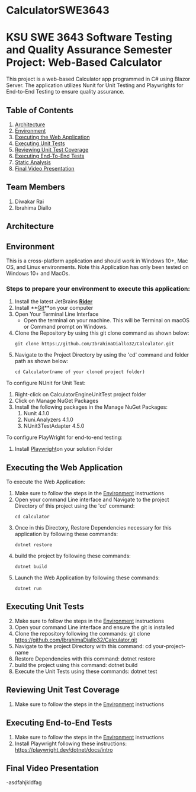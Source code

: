 # CalculatorSWE3643

# KSU SWE 3643 Software Testing and Quality Assurance Semester Project: Web-Based Calculator
This project is a web-based Calculator app programmed in C# using Blazor Server. The application utilizes Nunit for Unit Testing and Playwrights for End-to-End Testing to ensure quality assurance. 

## Table of Contents
1. [Architecture](#Architecture)
2. [Environment](#environment)
3. [Executing the Web Application](#executing-the-web-application)
4. [Executing Unit Tests](#executing-unit-tests)
5. [Reviewing Unit Test Coverage](#reviewing-unit-test-coverage)
6. [Executing End-To-End Tests](#Executing-End-To-End-Tests)
7. [Static Analysis](#static-analysis)
8. [Final Video Presentation](#Final-Video-Presentation)
   
## Team Members
1. Diwakar Rai
2. Ibrahima Diallo

## Architecture 

## Environment
This is a cross-platform application and should work in Windows 10+, Mac OS, and Linux environments. Note this Application has only been tested on Windows 10+ and MacOs.

### Steps to prepare your environment to execute this application: 

1. Install the latest JetBrains **[Rider](#https://www.jetbrains.com/rider/download/#section=windows)**
2. Install **[Git](#https://git-scm.com/downloads)**on your computer
3. Open Your Terminal Line Interface
   - Open the terminal on your machine. This will be Terminal on macOS or Command prompt on Windows.
4. Clone the Repository by using this git clone command as shown below:
      ```
   git clone https://github.com/IbrahimaDiallo32/Calculator.git
      ```
6. Navigate to the Project Directory by using the 'cd' command and folder path as shown below:
      ```
   cd Calculator(name of your cloned project folder)
      ```
   
To configure NUnit for Unit Test:
1.  Right-click on CalculatorEngineUnitTest project folder
2.  Click on Manage NuGet Packages
3. Install the following packages in the Manage NuGet Packages:
   1. Nunit 4.1.0
   2. Nuni.Analyzers 4.1.0
   3. NUnit3TestAdapter 4.5.0

To configure PlayWright for end-to-end testing: 
1. Install [Playwright](#https://playwright.dev/dotnet/docs/intro)on your solution Folder
   

## Executing the Web Application 
To execute the Web Application:
1. Make sure to follow the steps in the [Environment](#environment) instructions
2. Open your command Line interface and Navigate to the project Directory of this project using the 'cd' command:
      ```
    cd calculator
      ```
5. Once in this Directory, Restore Dependencies necessary for this application by following these commands:
      ```
   dotnet restore
      ```
7. build the project by following these commands:
   ```
   dotnet build
   ```
9. Launch the Web Application by following these commands:
    ```
    dotnet run
    ``` 
   

## Executing Unit Tests
2. Make sure to follow the steps in the [Environment](#environment) instructions
3. Open your command Line interface and ensure the git is installed
3. Clone the repository following the commands: git clone https://github.com/IbrahimaDiallo32/Calculator.git
4. Navigate to the project Directory with this command: cd your-project-name
5. Restore Dependencies with this command: dotnet restore
6. build the project using this command: dotnet build
7. Execute the Unit Tests using these commands: dotnet test


## Reviewing Unit Test Coverage
1.  Make sure to follow the steps in the [Environment](#environment) instructions

## Executing End-to-End Tests
1.  Make sure to follow the steps in the [Environment](#environment) instructions
2.  Install Playwright following these instructions: https://playwright.dev/dotnet/docs/intro
## Final Video Presentation
-asdfahjkldfag
